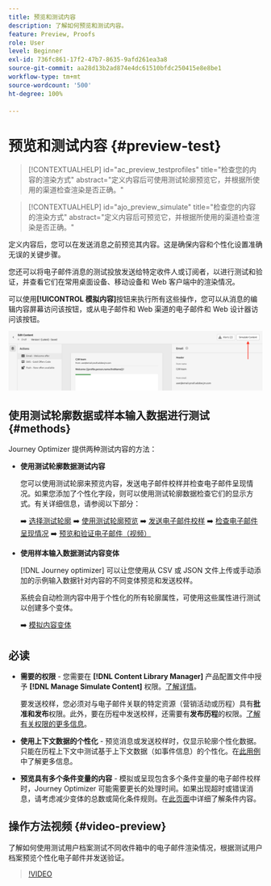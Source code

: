 ```yaml
---
title: 预览和测试内容
description: 了解如何预览和测试内容。
feature: Preview, Proofs
role: User
level: Beginner
exl-id: 736fc861-17f2-47b7-8635-9afd261ea3a8
source-git-commit: aa28d13b2ad874e4dc61510bfdc250415e8e8be1
workflow-type: tm+mt
source-wordcount: '500'
ht-degree: 100%

---
```


# 预览和测试内容 {#preview-test}

>[!CONTEXTUALHELP]
>id="ac_preview_testprofiles"
>title="检查您的内容的渲染方式"
>abstract="定义内容后可使用测试轮廓预览它，并根据所使用的渠道检查渲染是否正确。"

>[!CONTEXTUALHELP]
>id="ajo_preview_simulate"
>title="检查您的内容的渲染方式"
>abstract="定义内容后可预览它，并根据所使用的渠道检查渲染是否正确。"

定义内容后，您可以在发送消息之前预览其内容。这是确保内容和个性化设置准确无误的关键步骤。

您还可以将电子邮件消息的测试投放发送给特定收件人或订阅者，以进行测试和验证，并查看它们在常用桌面设备、移动设备和 Web 客户端中的渲染情况。

可以使用&#x200B;**[!UICONTROL 模拟内容]**&#x200B;按钮来执行所有这些操作，您可以从消息的编辑内容屏幕访问该按钮，或从电子邮件和 Web 渠道的电子邮件和 Web 设计器访问该按钮。

![](../email/assets/email-preview-button.png)

## 使用测试轮廓数据或样本输入数据进行测试 {#methods}

Journey Optimizer 提供两种测试内容的方法：

* **使用测试轮廓数据测试内容**

  您可以使用测试轮廓来预览内容，发送电子邮件校样并检查电子邮件呈现情况。如果您添加了个性化字段，则可以使用测试轮廓数据检查它们的显示方式。有关详细信息，请参阅以下部分：

  ➡️ [选择测试轮廓](test-profiles.md)
➡️ [使用测试轮廓预览](preview.md)
➡️ [发送电子邮件校样](proofs.md)
➡️ [检查电子邮件呈现情况](rendering.md)
➡️ [预览和验证电子邮件（视频）](#video-preview)

* **使用样本输入数据测试内容变体**

  [!DNL Journey optimizer] 可以让您使用从 CSV 或 JSON 文件上传或手动添加的示例输入数据针对内容的不同变体预览和发送校样。

  系统会自动检测内容中用于个性化的所有轮廓属性，可使用这些属性进行测试以创建多个变体。

  ➡️ [模拟内容变体](../test-approve/simulate-sample-input.md)

## 必读

* **需要的权限** - 您需要在 **[!DNL Content Library Manager]** 产品配置文件中授予 **[!DNL Manage Simulate Content]** 权限。[了解详情](../administration/ootb-product-profiles.md#content-library-manager)。

  要发送校样，您必须对与电子邮件关联的特定资源（营销活动或历程）具有&#x200B;**批准和发布**&#x200B;权限。此外，要在历程中发送校样，还需要有&#x200B;**发布历程**&#x200B;的权限。[了解有关权限的更多信息](../administration/ootb-permissions.md)。

* **使用上下文数据的个性化** - 预览消息或发送校样时，仅显示轮廓个性化数据。只能在历程上下文中测试基于上下文数据（如事件信息）的个性化。在[此用例](../personalization/personalization-use-case.md)中了解更多信息。

* **预览具有多个条件变量的内容** - 模拟或呈现包含多个条件变量的电子邮件校样时，Journey Optimizer 可能需要更长的处理时间。如果出现超时或错误消息，请考虑减少变体的总数或简化条件规则。在[此页面](../personalization/dynamic-content.md)中详细了解条件内容。

## 操作方法视频 {#video-preview}

了解如何使用测试用户档案测试不同收件箱中的电子邮件渲染情况，根据测试用户档案预览个性化电子邮件并发送验证。

>[!VIDEO](https://video.tv.adobe.com/v/3430336?quality=12&captions=chi_hans)
